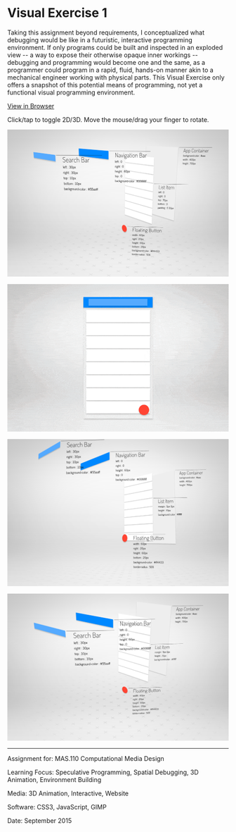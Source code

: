 # Visual Exercise 1

Taking this assignment beyond requirements, I conceptualized what debugging would be like in a futuristic, interactive programming environment. If only programs could be built and inspected in an exploded view -- a way to expose their otherwise opaque inner workings -- debugging and programming would become one and the same, as a programmer could program in a rapid, fluid, hands-on manner akin to a mechanical engineer working with physical parts. This Visual Exercise only offers a snapshot of this potential means of programming, not yet a functional visual programming environment.

[View in Browser](http://willy-vvu.github.io/VisualExercise1/)

Click/tap to toggle 2D/3D. Move the mouse/drag your finger to rotate.

![](VisualExercise1.png)

![](VisualExercise2.gif)

![](VisualExercise3.png)

![](VisualExercise4.png)

---

Assignment for: MAS.110 Computational Media Design

Learning Focus: Speculative Programming, Spatial Debugging, 3D Animation, Environment Building

Media: 3D Animation, Interactive, Website

Software: CSS3, JavaScript, GIMP

Date: September 2015
